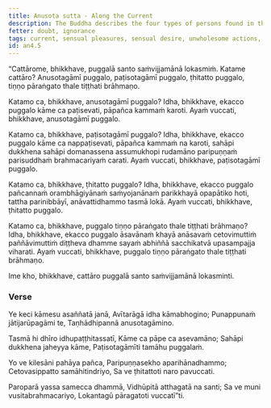 ```yaml
---
title: Anusota sutta - Along the Current
description: The Buddha describes the four types of persons found in the world - those who go with the current, those who go against the current, those who are steady, and those who have crossed over, standing on the firm ground, arahants.
fetter: doubt, ignorance
tags: current, sensual pleasures, sensual desire, unwholesome actions, arahant, an, an4
id: an4.5
---
```


“Cattārome, bhikkhave, puggalā santo saṁvijjamānā lokasmiṁ. Katame cattāro? Anusotagāmī puggalo, paṭisotagāmī puggalo, ṭhitatto puggalo, tiṇṇo pāraṅgato thale tiṭṭhati brāhmaṇo.

Katamo ca, bhikkhave, anusotagāmī puggalo? Idha, bhikkhave, ekacco puggalo kāme ca paṭisevati, pāpañca kammaṁ karoti. Ayaṁ vuccati, bhikkhave, anusotagāmī puggalo.

Katamo ca, bhikkhave, paṭisotagāmī puggalo? Idha, bhikkhave, ekacco puggalo kāme ca nappaṭisevati, pāpañca kammaṁ na karoti, sahāpi dukkhena sahāpi domanassena assumukhopi rudamāno paripuṇṇaṁ parisuddhaṁ brahmacariyaṁ carati. Ayaṁ vuccati, bhikkhave, paṭisotagāmī puggalo.

Katamo ca, bhikkhave, ṭhitatto puggalo? Idha, bhikkhave, ekacco puggalo pañcannaṁ orambhāgiyānaṁ saṁyojanānaṁ parikkhayā opapātiko hoti, tattha parinibbāyī, anāvattidhammo tasmā lokā. Ayaṁ vuccati, bhikkhave, ṭhitatto puggalo.

Katamo ca, bhikkhave, puggalo tiṇṇo pāraṅgato thale tiṭṭhati brāhmaṇo? Idha, bhikkhave, ekacco puggalo āsavānaṁ khayā anāsavaṁ cetovimuttiṁ paññāvimuttiṁ diṭṭheva dhamme sayaṁ abhiññā sacchikatvā upasampajja viharati. Ayaṁ vuccati, bhikkhave, puggalo tiṇṇo pāraṅgato thale tiṭṭhati brāhmaṇo.

Ime kho, bhikkhave, cattāro puggalā santo saṁvijjamānā lokasminti.

### Verse

Ye keci kāmesu asaññatā janā,
Avītarāgā idha kāmabhogino;
Punappunaṁ jātijarūpagāmi te,
Taṇhādhipannā anusotagāmino.

Tasmā hi dhīro idhupaṭṭhitassatī,
Kāme ca pāpe ca asevamāno;
Sahāpi dukkhena jaheyya kāme,
Paṭisotagāmīti tamāhu puggalaṁ.

Yo ve kilesāni pahāya pañca,
Paripuṇṇasekho aparihānadhammo;
Cetovasippatto samāhitindriyo,
Sa ve ṭhitattoti naro pavuccati.

Paroparā yassa samecca dhammā,
Vidhūpitā atthagatā na santi;
Sa ve muni vusitabrahmacariyo,
Lokantagū pāragatoti vuccatī”ti.
